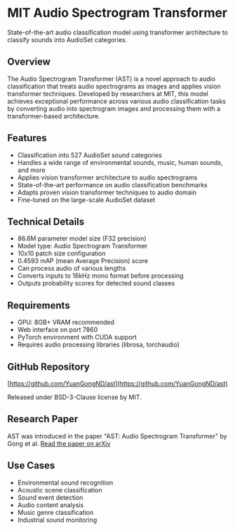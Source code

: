 # MIT Audio Spectrogram Transformer

State-of-the-art audio classification model using transformer architecture to classify sounds into AudioSet categories.

## Overview
The Audio Spectrogram Transformer (AST) is a novel approach to audio classification that treats audio spectrograms as images and applies vision transformer techniques. Developed by researchers at MIT, this model achieves exceptional performance across various audio classification tasks by converting audio into spectrogram images and processing them with a transformer-based architecture.

## Features
- Classification into 527 AudioSet sound categories
- Handles a wide range of environmental sounds, music, human sounds, and more
- Applies vision transformer architecture to audio spectrograms
- State-of-the-art performance on audio classification benchmarks
- Adapts proven vision transformer techniques to audio domain
- Fine-tuned on the large-scale AudioSet dataset

## Technical Details
- 86.6M parameter model size (F32 precision)
- Model type: Audio Spectrogram Transformer
- 10x10 patch size configuration
- 0.4593 mAP (mean Average Precision) score
- Can process audio of various lengths
- Converts inputs to 16kHz mono format before processing
- Outputs probability scores for detected sound classes

## Requirements
- GPU: 8GB+ VRAM recommended
- Web interface on port 7860
- PyTorch environment with CUDA support
- Requires audio processing libraries (librosa, torchaudio)

## GitHub Repository
[https://github.com/YuanGongND/ast](https://github.com/YuanGongND/ast)

Released under BSD-3-Clause license by MIT.

## Research Paper
AST was introduced in the paper "AST: Audio Spectrogram Transformer" by Gong et al.
[Read the paper on arXiv](https://arxiv.org/abs/2104.01778)

## Use Cases
- Environmental sound recognition
- Acoustic scene classification
- Sound event detection
- Audio content analysis
- Music genre classification
- Industrial sound monitoring 